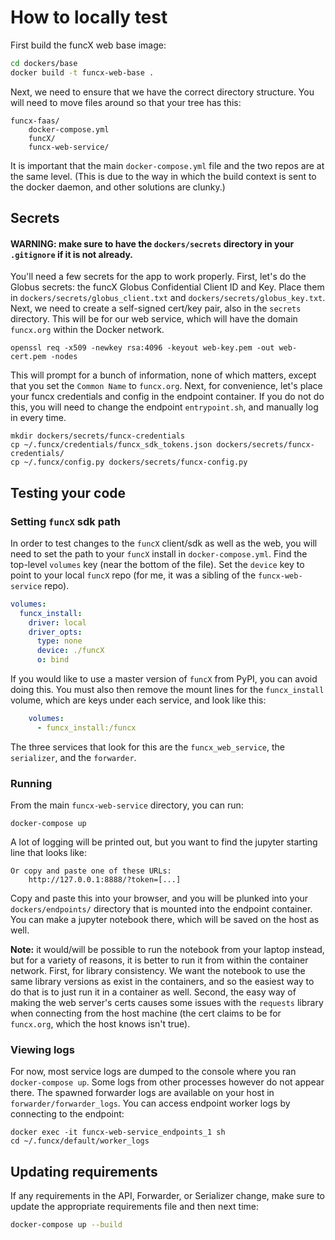 # How to locally test
First build the funcX web base image:
```bash
cd dockers/base
docker build -t funcx-web-base .
```
Next, we need to ensure that we have the correct directory structure.  You will need to move files around so that your
tree has this:
```
funcx-faas/
    docker-compose.yml
    funcX/
    funcx-web-service/
```
It is important that the main `docker-compose.yml` file and the two repos are at the same level. (This is due to the
way in which the build context is sent to the docker daemon, and other solutions are clunky.)
## Secrets
#### **WARNING**: make sure to have the `dockers/secrets` directory in your `.gitignore` if it is not already.  
You'll need a few secrets for the app to work properly.  First, let's do the Globus secrets: the funcX Globus Confidential Client ID and Key.
Place them in `dockers/secrets/globus_client.txt` and `dockers/secrets/globus_key.txt`.  Next, we need to create a 
self-signed cert/key pair, also in the `secrets` directory.  This will be for our web service, which will have the
domain `funcx.org` within the Docker network.   
```
openssl req -x509 -newkey rsa:4096 -keyout web-key.pem -out web-cert.pem -nodes    
```  
This will prompt for a bunch of information, none of which matters, except that you set the `Common Name` to
`funcx.org`.  Next, for convenience, let's place your funcx credentials and config in the endpoint container. 
If you do not do this, you will need to change the endpoint `entrypoint.sh`, and manually log in every time. 
```
mkdir dockers/secrets/funcx-credentials
cp ~/.funcx/credentials/funcx_sdk_tokens.json dockers/secrets/funcx-credentials/
cp ~/.funcx/config.py dockers/secrets/funcx-config.py 
```  
## Testing your code
### Setting `funcX` sdk path

In order to test changes to the `funcX` client/sdk as well as the web, you will need to set the path to your `funcX`
install in `docker-compose.yml`.  Find the top-level `volumes` key (near the bottom of the file).  Set the `device` key
to point to your local `funcX` repo (for me, it was a sibling of the `funcx-web-service` repo).    
```yaml
volumes:
  funcx_install:
    driver: local
    driver_opts:
      type: none
      device: ./funcX
      o: bind
```  
If you would like to use a master version of `funcX` from PyPI, you can avoid doing this.  You must also then remove
the mount lines for the `funcx_install` volume, which are keys under each service, and look like this:
```yaml
    volumes:
      - funcx_install:/funcx
```
The three services that look for this are the `funcx_web_service`, the `serializer`, and the `forwarder`.  

### Running

From the main `funcx-web-service` directory, you can run:
```
docker-compose up
```
A lot of logging will be printed out, but you want to find the jupyter starting line that looks like:
```
Or copy and paste one of these URLs:
    http://127.0.0.1:8888/?token=[...]
```
Copy and paste this into your browser, and you will be plunked into your `dockers/endpoints/` directory that is
mounted into the endpoint container.  You can make a jupyter notebook there, which will be saved on the host as well.

**Note:** it would/will be possible to run the notebook from your laptop instead, but for a variety of reasons, it is
better to run it from within the container network.  First, for library consistency.  We want the notebook to use the
same library versions as exist in the containers, and so the easiest way to do that is to just run it in a
container as well.  Second, the easy way of making the web server's certs causes some issues with the `requests`
library when connecting from the host machine (the cert claims to be for `funcx.org`, which the host knows isn't true).

### Viewing logs
For now, most service logs are dumped to the console where you ran `docker-compose up`.  Some logs from other processes
however do not appear there.  The spawned forwarder logs are available on your host in `forwarder/forwarder_logs`.  You
can access endpoint worker logs by connecting to the endpoint:
```
docker exec -it funcx-web-service_endpoints_1 sh
cd ~/.funcx/default/worker_logs
```

## Updating requirements
If any requirements in the API, Forwarder, or Serializer change, make sure to update the appropriate requirements
file and then next time: 
```bash
docker-compose up --build
```
